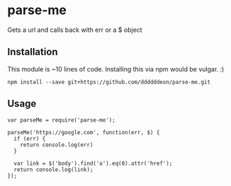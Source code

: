 # parse-me

Gets a url and calls back with err or a $ object

## Installation

This module is ~10 lines of code. Installing this via npm would be vulgar. :)

```
npm install --save git+https://github.com/ddddddeon/parse-me.git
```

## Usage

```
var parseMe = require('parse-me');

parseMe('https://google.com', function(err, $) {
  if (err) {
    return console.log(err)
  }

  var link = $('body').find('a').eq(0).attr('href');
  return console.log(link);
});
